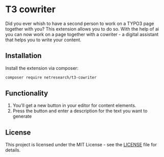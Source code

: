 # T3 cowriter

Did you ever whish to have a second person to work on a TYPO3 page together with you? This extension allows you to do so. With the help of ai you can now work on a page together with a cowriter - a digital assistant that helps you to write your content.

## Installation

Install the extension via composer:

```bash
composer require netresearch/t3-cowriter
```

## Functionality

1. You'll get a new button in your editor for content elements.
2. Press the button and enter a description for the text you want to generate

## License

This project is licensed under the MIT License - see the [LICENSE](LICENSE) file for details.
